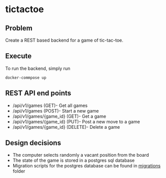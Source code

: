 # tictactoe


## Problem

Create a REST based backend for a game of tic-tac-toe.

## Execute

To run the backend, simply run

```
docker-commpose up
```


## REST API end points

* /api/v1/games (GET)- Get all games
* /api/v1/games (POST)- Start a new game
* /api/v1/games/{game_id} (GET)- Get a game
* /api/v1/games/{game_id} (PUT)- Post a new move to a game
* /api/v1/games/{game_id} (DELETE)- Delete a game

## Design decisions

* The computer selects randomly a vacant position from the board
* The state of the game is stored in a postgres sql database
* Migration scripts for the postgres database can be found in [migrations](repository/migrations) folder